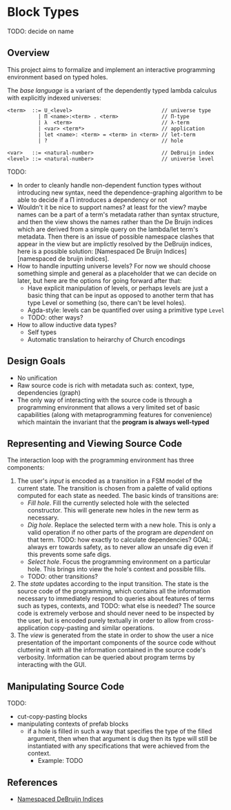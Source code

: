 # Block Types

TODO: decide on name

## Overview

This project aims to formalize and implement an interactive programming
environment based on typed holes.

The _base language_ is a variant of the dependently typed lambda calculus with
explicitly indexed universes:

```
<term>  ::= U_<level>                             // universe type
          | Π <name>:<term> . <term>              // Π-type
          | λ  <term>                             // λ-term
          | <var> <term*>                         // application
          | let <name>: <term> = <term> in <term> // let-term
          | ?                                     // hole

<var>   ::= <natural-number>                      // DeBruijn index
<level> ::= <natural-number>                      // universe level
```

TODO:

- In order to cleanly handle non-dependent function types without introducing
  new syntax, need the dependence-graphing algorithm to be able to decide if a Π
  introduces a dependency or not
- Wouldn't it be nice to support names? at least for the view? maybe names can
  be a part of a term's metadata rather than syntax structure, and then the view
  shows the names rather than the De Bruijn indices which are derived from a
  simple query on the lambda/let term's metadata. Then there is an issue of
  possible namespace clashes that appear in the view but are implictly resolved
  by the DeBruijn indices, here is a possible solution: [Namespaced De Bruijn
  Indices][namespaced de bruijn indices].
- How to handle inputting universe levels? For now we should choose something
  simple and general as a placeholder that we can decide on later, but here are
  the options for going forward after that:
  - Have explicit manipulation of levels, or perhaps levels are just a basic
    thing that can be input as opposed to another term that has type Level or
    something (so, there can't be level holes).
  - Agda-style: levels can be quantified over using a primitive type `Level`
  - TODO: other ways?
- How to allow inductive data types?
  - Self types
  - Automatic translation to heirarchy of Church encodings

## Design Goals

- No unification
- Raw source code is rich with metadata such as: context, type, dependencies
  (graph)
- The only way of interacting with the source code is through a programming
  environment that allows a very limited set of basic capabilities (along with
  metaprogramming features for convenience) which maintain the invariant that
  the **program is always well-typed**

## Representing and Viewing Source Code

The interaction loop with the programming environment has three components:

1. The user's _input_ is encoded as a transition in a FSM model of the current
   state. The transition is chosen from a palette of valid options computed for
   each state as needed. The basic kinds of transitions are:
   - _Fill hole_. Fill the currently selected hole with the selected
     constructor. This will generate new holes in the new term as necessary.
   - _Dig hole_. Replace the selected term with a new hole. This is only a valid
     operation if no other parts of the program are _dependent_ on that term.
     TODO: how exactly to calculate dependencies? GOAL: always err towards
     safety, as to never allow an unsafe dig even if this prevents some safe
     digs.
   - _Select hole_. Focus the programming environment on a particular hole. This
     brings into view the hole's context and possible fills.
   - TODO: other transitions?
2. The _state_ updates according to the input transition. The state is the
   source code of the programming, which contains all the information necessary
   to immediately respond to queries about features of terms such as types,
   contexts, and TODO: what else is needed? The source code is extremely verbose
   and should never need to be inspected by the user, but is encoded purely
   textually in order to allow from cross-application copy-pasting and similar
   operations.
3. The _view_ is generated from the state in order to show the user a nice
   presentation of the important components of the source code without
   cluttering it with all the information contained in the source code's
   verbosity. Information can be queried about program terms by interacting with
   the GUI.

## Manipulating Source Code

TODO:

- cut-copy-pasting blocks
- manipulating contexts of prefab blocks
  - if a hole is filled in such a way that specifies the type of the filled
    argument, then when that argument is dug then its type will still be
    instantiated with any specifications that were achieved from the context.
    - Example: TODO

## References

- [Namespaced DeBruijn Indices][namespaced debruijn indices]

[namespaced debruijn indices]:
  https://www.haskellforall.com/2021/08/namespaced-de-bruijn-indices.html
